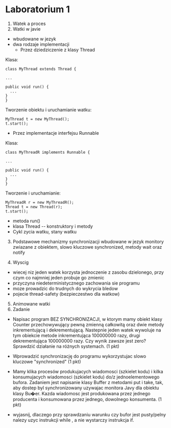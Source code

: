 # Laboratorium 1

1. Watek a proces
2. Watki w javie

- wbudowane w jezyk
- dwa rodzaje implementacji
  - Przez dziedziczenie z klasy Thread

Klasa:

```
class MyThread extends Thread {

...

public void run() {
  ...
}
}

```
Tworzenie obiektu i uruchamianie watku:

```
MyThread t = new MyThread();
t.start();
```

- Przez implementacje interfejsu Runnable

Klasa:

```
class MyThreadR implements Runnable {

...

public void run() {
  ...
}
}

```
Tworzenie i uruchamianie:

```
MyThreadR r = new MyThreadR();
Thread t = new Thread(r);
t.start();
```

- metoda run()
-  klasa Thread -- konstruktory i metody
-  Cykl zycia watku, stany watku

3. Podstawowe mechanizmy synchronizacji wbudowane w jezyk monitory zwiazane z obiektem,
    slowo kluczowe synchronized, metody wait oraz notify

4. Wyscig
- wiecej niz jeden watek korzysta jednoczenie z zasobu dzielonego, przy czym co najmniej jeden probuje go zmienic
- przyczyna niedeterministycznego zachowania sie programu
- moze prowadzic do trudnych do wykrycia bledow
- pojecie thread-safety (bezpieczestwo dla watkow)

5. Animowane watki
6. Zadanie
  - Napisac program BEZ SYNCHRONIZACJI, w ktorym mamy obiekt klasy Counter
    przechowywujący pewną zmienną całkowitą oraz dwie metody inkrementującą i
    dekrementującą.
    Nastepnie jeden watek wywoluje na tym obiekcie metode inkrementująca 100000000 razy,
    drugi dekrementująca 100000000 razy.
    Czy wynik zawsze jest zero? Sprawdzić działanie na różnych systemach. (1 pkt)
  
  - Wprowadzić synchronizację do programu wykorzystujac slowo kluczowe "synchronized"  (1 pkt)

  - Mamy klika procesów produkujacych wiadomosci (szkielet kodu) i kilka konsumujacych
  wiadomosci (szkielet kodu) do/z jednoelementowego bufora. Zadaniem jest napisanie klasy
  Buffer z metodami put i take, tak, aby dostep byl synchronizowany uzywajac monitora Javy
   dla obiektu klasy Bu�er. Kazda wiadomosc jest produkowana przez jednego producenta i
   konsumowana przez jednego, dowolnego konsumenta. (1 pkt)
   
  - wyjasnij, dlaczego przy sprawdzaniu warunku czy bufor jest pusty/pelny nalezy uzyc
    instrukcji while , a nie wystarczy instrukcja if.



